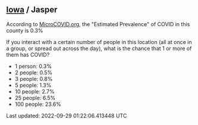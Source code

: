 
## [Iowa](/united-states/iowa) / Jasper

According to [MicroCOVID.org](http://microcovid.org),
the "Estimated Prevalence" of COVID in this county is 0.3%

If you interact with a certain number of people in this location
(all at once in a group, or spread out across the day), what is the chance that
1 or more of them has COVID?

- 1 person: 0.3%
- 2 people: 0.5%
- 3 people: 0.8%
- 5 people: 1.3%
- 10 people: 2.7%
- 25 people: 6.5%
- 100 people: 23.6%

Last updated: 2022-09-29 01:22:06.413448 UTC
